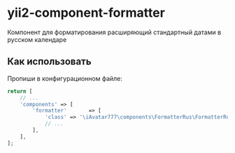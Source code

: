 # yii2-component-formatter

Компонент для форматирования расширяющий стандартный датами в русском календаре

## Как использовать

Пропиши в конфигурационном файле:
```php
return [
    // ...
    'components' => [
        'formatter'       => [
            'class' => '\iAvatar777\components\FormatterRus\FormatterRus',
            // ...
        ],
    ],
];
```